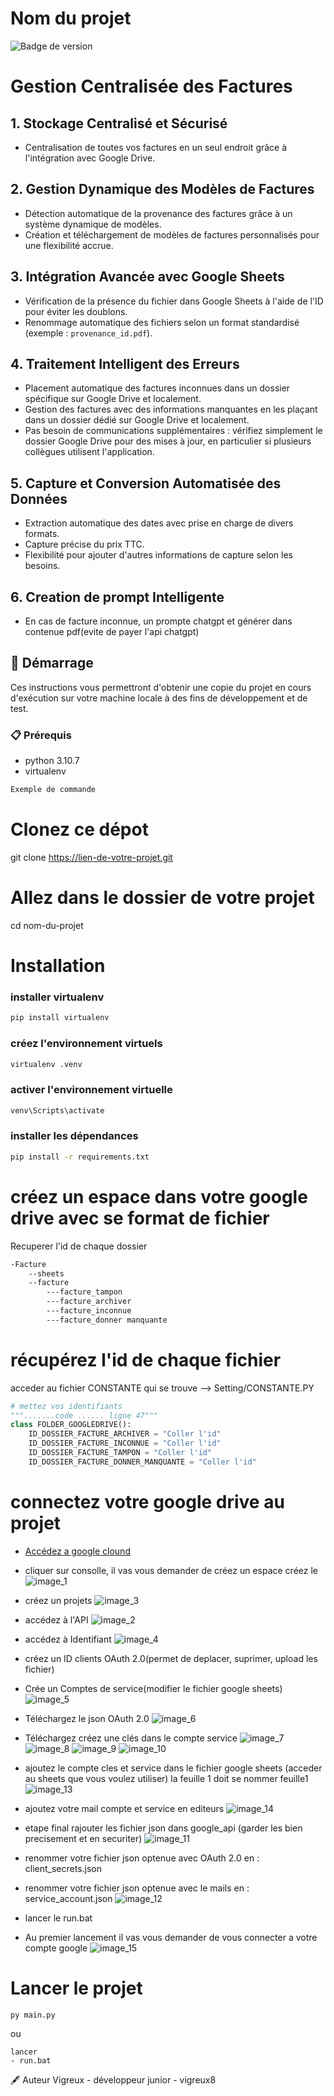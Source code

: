 # Nom du projet

![Badge de version](https://img.shields.io/badge/version-1.0.0-blue)
<!-- Vous pouvez ajouter d'autres badges ici à partir de shields.io -->

# **Gestion Centralisée des Factures**

## **1. Stockage Centralisé et Sécurisé**
- Centralisation de toutes vos factures en un seul endroit grâce à l'intégration avec Google Drive.

## **2. Gestion Dynamique des Modèles de Factures**
- Détection automatique de la provenance des factures grâce à un système dynamique de modèles.
- Création et téléchargement de modèles de factures personnalisés pour une flexibilité accrue.

## **3. Intégration Avancée avec Google Sheets**
- Vérification de la présence du fichier dans Google Sheets à l'aide de l'ID pour éviter les doublons.
- Renommage automatique des fichiers selon un format standardisé (exemple : `provenance_id.pdf`).

## **4. Traitement Intelligent des Erreurs**
- Placement automatique des factures inconnues dans un dossier spécifique sur Google Drive et localement.
- Gestion des factures avec des informations manquantes en les plaçant dans un dossier dédié sur Google Drive et localement.
- Pas besoin de communications supplémentaires : vérifiez simplement le dossier Google Drive pour des mises à jour, en particulier si plusieurs collègues utilisent l'application.

## **5. Capture et Conversion Automatisée des Données**
- Extraction automatique des dates avec prise en charge de divers formats.
- Capture précise du prix TTC.
- Flexibilité pour ajouter d'autres informations de capture selon les besoins.

## **6. Creation de prompt Intelligente**
- En cas de facture inconnue, un prompte chatgpt et générer dans contenue pdf(evite de payer l'api chatgpt)
## 🚀 Démarrage

Ces instructions vous permettront d'obtenir une copie du projet en cours d'exécution sur votre machine locale à des fins de développement et de test.

### 📋 Prérequis
- python 3.10.7
- virtualenv

```bash
Exemple de commande
```


# Clonez ce dépot
git clone https://lien-de-votre-projet.git

# Allez dans le dossier de votre projet
cd nom-du-projet

# Installation
### installer virtualenv
```bash
pip install virtualenv
```
### créez l'environnement virtuels

```bash
virtualenv .venv
```
### activer l'environnement virtuelle
```bash
venv\Scripts\activate
```

### installer les dépendances
```bash
pip install -r requirements.txt
```

# créez un espace dans votre google drive avec se format de fichier
Recuperer l'id de chaque dossier
```bash
-Facture 
    --sheets
    --facture
        ---facture_tampon
        ---facture_archiver
        ---facture_inconnue
        ---facture_donner manquante
```
# récupérez l'id de chaque fichier 
acceder au fichier CONSTANTE  qui se trouve --> Setting/CONSTANTE.PY 
```python
# mettez vos identifiants
""".......code ...... ligne 47"""
class FOLDER_GOOGLEDRIVE():
    ID_DOSSIER_FACTURE_ARCHIVER = "Coller l'id"
    ID_DOSSIER_FACTURE_INCONNUE = "Coller l'id"
    ID_DOSSIER_FACTURE_TAMPON = "Coller l'id"
    ID_DOSSIER_FACTURE_DONNER_MANQUANTE = "Coller l'id"
```

# connectez votre google drive au projet
- [Accédez a google clound](https://cloud.google.com/gcp/?hl=fr&utm_source=google&utm_medium=cpc&utm_campaign=emea-fr-all-fr-bkws-all-all-trial-e-gcp-1011340&utm_content=text-ad-none-any-DEV_c-CRE_529432261646-ADGP_Hybrid+%7C+BKWS+-+EXA+%7C+Txt+~+GCP+~+General%23v3-KWID_43700060384861690-aud-606988878614:kwd-6458750523-userloc_9056158&utm_term=KW_google%20cloud-NET_g-PLAC_&&gad=1&gclid=Cj0KCQjwib2mBhDWARIsAPZUn_lFq39O7ticwfEIsx7AMnbhlse5DV5EMA0qQ9WPwyRBP3mAV1bJl8EaAvSPEALw_wcB&gclsrc=aw.ds)


- cliquer sur consolle, il vas vous demander de créez un espace créez le ![image_1](https://user-images.githubusercontent.com/88383709/258649902-6fbad69a-b3e2-4b4c-b5b1-8413a29c4782.png)
- créez un projets
![image_3](https://user-images.githubusercontent.com/88383709/258649906-81fa8aba-e64b-4a1b-ac3d-279d9c543a8b.png)

- accédez à l'API 
![image_2](https://user-images.githubusercontent.com/88383709/258649905-ee56a1fc-fa72-436f-a57b-fa092f4425fd.png)

- accédez à Identifiant
![image_4](https://user-images.githubusercontent.com/88383709/258649908-39b987fc-96fa-4203-8921-45e142361e06.png)



- créez un ID clients OAuth 2.0(permet de deplacer, suprimer, upload les fichier)
- Crée un Comptes de service(modifier le fichier google sheets)
![image_5](https://user-images.githubusercontent.com/88383709/258649909-1226170d-24ea-4fff-8285-184b99ed8148.png)

- Téléchargez le json OAuth 2.0
![image_6](https://user-images.githubusercontent.com/88383709/258649910-34c23d0c-87c0-4507-8a76-c2e32c4c3d3c.png)


- Téléchargez créez une clés dans le compte service
![image_7](https://user-images.githubusercontent.com/88383709/258649912-e780912f-2274-400b-9e54-1a948ee54cf2.png)
![image_8](https://user-images.githubusercontent.com/88383709/258649913-d54b65f9-9629-4465-84f8-087cefb69040.png)
![image_9](https://user-images.githubusercontent.com/88383709/258649914-f19d196f-5d03-42c7-8940-023bdada0a8f.png)
![image_10](https://user-images.githubusercontent.com/88383709/258649915-35ee9ad5-6ce1-4b3b-8c36-c498f4be0054.png)

- ajoutez le compte cles et service dans le fichier google sheets (acceder au sheets que vous voulez utiliser) la feuille 1 doit se nommer feuille1 
![image_13](https://user-images.githubusercontent.com/88383709/258649919-ef62f2fd-b327-416b-a905-c255b4081270.png)

- ajoutez votre mail compte et service en editeurs
![image_14](https://user-images.githubusercontent.com/88383709/258649920-725d9829-bda1-49aa-9d00-ce8b17876819.png)

- etape final rajouter les fichier json dans google_api (garder les bien precisement et en securiter)
![image_11](https://user-images.githubusercontent.com/88383709/258649916-01b0a2a1-8a92-44a2-864e-3ab35c1f0aa4.png)

- renommer votre fichier json optenue avec OAuth 2.0 en : client_secrets.json
- renommer votre fichier json optenue avec le mails en : service_account.json
![image_12](https://user-images.githubusercontent.com/88383709/258649917-b4ba65ad-a6da-4503-9834-939e44b55d21.png)

- lancer le run.bat
- Au premier lancement il vas vous demander de vous connecter a votre compte google
![image_15](https://user-images.githubusercontent.com/88383709/258649921-f669d158-9e0d-4d81-a914-e5077d700133.png)

# Lancer le projet
```bath
py main.py
```
ou 
```
lancer
- run.bat
```

🖋️ Auteur
Vigreux - développeur junior - vigreux8